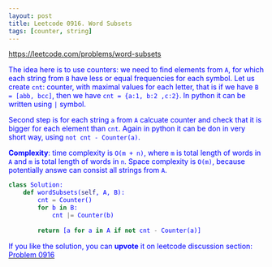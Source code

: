 ```yaml
---
layout: post
title: Leetcode 0916. Word Subsets
tags: [counter, string]
---
```


<a href="https://leetcode.com/problems/word-subsets"> <font color = blue>https://leetcode.com/problems/word-subsets

The idea here is to use counters: we need to find elements from `A`, for which each string from `B` have less or equal frequencies for each symbol. Let us create `cnt`: counter, with maximal values for each letter, that is if we have `B = [abb, bcc]`, then we have `cnt = {a:1, b:2 ,c:2}`. In python it can be written using `|` symbol. 

Second step is for each string `a` from `A` calcuate counter and check that it is bigger for each element than `cnt`. Again in python it can be don in very short way, using `not cnt - Counter(a)`.

**Complexity**: time complexity is `O(m + n)`, where `m` is total length of words in `A` and `m` is total length of words in `n`. Space complexity is `O(m)`, because potentially answe can consist all strings from `A`.

```python
class Solution:
    def wordSubsets(self, A, B):
        cnt = Counter()
        for b in B:
            cnt |= Counter(b)
            
        return [a for a in A if not cnt - Counter(a)]
```

If you like the solution, you can **upvote** it on leetcode discussion section:<a href="https://leetcode.com/problems/word-subsets/discuss/1128187/python-simple-counter-solution-explained"> <font color = blue>Problem 0916
